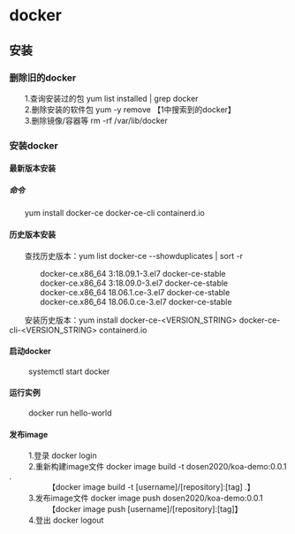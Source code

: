 # docker
## 安装
### 删除旧的docker
&ensp;&ensp;&ensp;&ensp;1.查询安装过的包    yum list installed | grep docker <br/> 
&ensp;&ensp;&ensp;&ensp;2.删除安装的软件包  yum -y remove 【1中搜索到的docker】 <br/> 
&ensp;&ensp;&ensp;&ensp;3.删除镜像/容器等   rm -rf /var/lib/docker <br/> 

### 安装docker
#### 最新版本安装
##### 命令
&ensp;&ensp;&ensp;&ensp;yum install docker-ce docker-ce-cli containerd.io <br/>
#### 历史版本安装
&ensp;&ensp;&ensp;&ensp;查找历史版本：yum list docker-ce --showduplicates | sort -r <br/>

&ensp;&ensp;&ensp;&ensp;&ensp;&ensp;&ensp;&ensp;docker-ce.x86_64  3:18.09.1-3.el7                     docker-ce-stable <br/>
&ensp;&ensp;&ensp;&ensp;&ensp;&ensp;&ensp;&ensp;docker-ce.x86_64  3:18.09.0-3.el7                     docker-ce-stable <br/>
&ensp;&ensp;&ensp;&ensp;&ensp;&ensp;&ensp;&ensp;docker-ce.x86_64  18.06.1.ce-3.el7                    docker-ce-stable <br/>
&ensp;&ensp;&ensp;&ensp;&ensp;&ensp;&ensp;&ensp;docker-ce.x86_64  18.06.0.ce-3.el7                    docker-ce-stable <br/>

&ensp;&ensp;&ensp;&ensp;安装历史版本：yum install docker-ce-<VERSION_STRING> docker-ce-cli-<VERSION_STRING> containerd.io

#### 启动docker
&ensp;&ensp;&ensp;&ensp;&ensp;systemctl start docker

#### 运行实例
&ensp;&ensp;&ensp;&ensp;&ensp;docker run hello-world

#### 发布image
&ensp;&ensp;&ensp;&ensp;&ensp;1.登录  docker login  <br/>
&ensp;&ensp;&ensp;&ensp;&ensp;2.重新构建image文件  docker image build -t dosen2020/koa-demo:0.0.1 .  <br/>
&ensp;&ensp;&ensp;&ensp;&ensp;&ensp;&ensp;&ensp;&ensp;&ensp;【docker image build -t [username]/[repository]:[tag] .】 <br/>
&ensp;&ensp;&ensp;&ensp;&ensp;3.发布image文件 docker image push dosen2020/koa-demo:0.0.1 <br/>
&ensp;&ensp;&ensp;&ensp;&ensp;&ensp;&ensp;&ensp;&ensp;&ensp;【docker image push [username]/[repository]:[tag]】 <br/>
&ensp;&ensp;&ensp;&ensp;&ensp;4.登出 docker logout  <br/>
